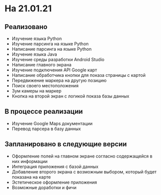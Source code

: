 **Нa 21.01.21**
==================
**Реализовано**
------------------------
* Изучение языка Python
* Изучение парсинга на языке Python
* Написание парсинга на языке Python
* Изучение языка Java
* Изучение среды разработки Android Studio
* Написание главного экрана
* Изучение подключения API Google карт
* Написание обработчика кнопки для показа страницы с картой
* Передвижение маркера на другую позицию
* Поиск своего местоположения
* Зум камеры на маркер
* Кнопка на второй экран с логикой показа базы данных

**В процессе реализации**
----------------------
* Изучение Google Maps документации
* Перевод парсера в базу данных

**Запланировано в следующие версии**
---------------------------------
* Оформление полей на главном экране согласно содержащейся в них информации
* Интеграция приложения с базой данных
* Добавление второго экрана с возможным выбором, который будет показана на карте
* Эстетическое оформление приложения
* Возможные доработки и фичи
